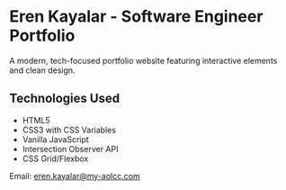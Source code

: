 # Eren Kayalar - Software Engineer Portfolio

A modern, tech-focused portfolio website featuring interactive elements and clean design.

## Technologies Used

- HTML5
- CSS3 with CSS Variables
- Vanilla JavaScript
- Intersection Observer API
- CSS Grid/Flexbox

Email: eren.kayalar@my-aolcc.com
